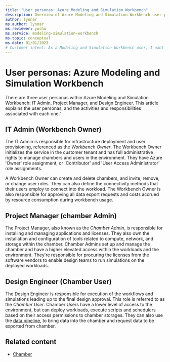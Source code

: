 ```yaml
---
title: "User personas: Azure Modeling and Simulation Workbench"
description: Overview of Azure Modeling and Simulation Workbench user personas.
author: lynnar
ms.author: lynnar
ms.reviewer: yochu
ms.service: modeling-simulation-workbench
ms.topic: conceptual
ms.date: 01/01/2023
# Customer intent: As a Modeling and Simulation Workbench user, I want to understand the user personas.
---
```


# User personas: Azure Modeling and Simulation Workbench

There are three user personas within Azure Modeling and Simulation Workbench:  IT Admin, Project Manager, and Design Engineer. This article explains the user personas, and the activities and responsibilities associated with each one."

## IT Admin (Workbench Owner)

The IT Admin is responsible for infrastructure deployment and user provisioning, referenced as the *Workbench Owner*. The Workbench Owner initializes the service in the customer tenant and has full administrative rights to manage chambers and users in the environment. They have Azure 'Owner' role assignment, or 'Contributor' and 'User Access Administrator' role assignments.

A Workbench Owner can create and delete chambers, and invite, remove, or change user roles. They can also define the connectivity methods that their users employ to connect into the workload. The Workbench Owner is also responsible for approving all data export requests and costs accrued by resource consumption during workbench usage.

## Project Manager (chamber Admin)

The Project Manager, also known as the *Chamber Admin*, is responsible for installing and managing applications and licenses. They also own the installation and configuration of tools related to compute, network, and storage within the chamber. Chamber Admins set up and manage the chamber and have a higher elevated access within the workloads and the environment. They're responsible for procuring the licenses from the software vendors to enable design teams to run simulations on the deployed workloads.

## Design Engineer (Chamber User)

The Design Engineer is responsible for execution of the workflows and simulations leading up to the final design approval. This role is referred to as the *Chamber User*. Chamber Users have a lower level of access to the environment, but can deploy workloads, execute scripts and schedulers based on their access permissions to chamber storages. They can also use the [data pipeline](./concept-data-pipeline.md), to bring data into the chamber and request data to be exported from chamber.

## Related content

- [Chamber](./concept-chamber.md)

